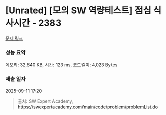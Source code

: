 # [Unrated] [모의 SW 역량테스트] 점심 식사시간 - 2383 

[문제 링크](https://swexpertacademy.com/main/code/problem/problemDetail.do?contestProbId=AV5-BEE6AK0DFAVl) 

### 성능 요약

메모리: 32,640 KB, 시간: 123 ms, 코드길이: 4,023 Bytes

### 제출 일자

2025-09-11 17:20



> 출처: SW Expert Academy, https://swexpertacademy.com/main/code/problem/problemList.do